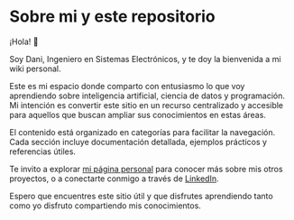 # Sobre mi y este repositorio

¡Hola! 👋

Soy Dani, Ingeniero en Sistemas Electrónicos, y te doy la bienvenida a mi wiki personal.

Este es mi espacio donde comparto con entusiasmo lo que voy aprendiendo sobre inteligencia artificial, ciencia de datos y programación. Mi intención es convertir este sitio en un recurso centralizado y accesible para aquellos que buscan ampliar sus conocimientos en estas áreas.

El contenido está organizado en categorías para facilitar la navegación. Cada sección incluye documentación detallada, ejemplos prácticos y referencias útiles.

Te invito a explorar [mi página personal](https://danibcorr.github.io/linktree/) para conocer más sobre mis otros proyectos, o a conectarte conmigo a través de [LinkedIn](https://www.linkedin.com/in/danibcorr/).

Espero que encuentres este sitio útil y que disfrutes aprendiendo tanto como yo disfruto compartiendo mis conocimientos.